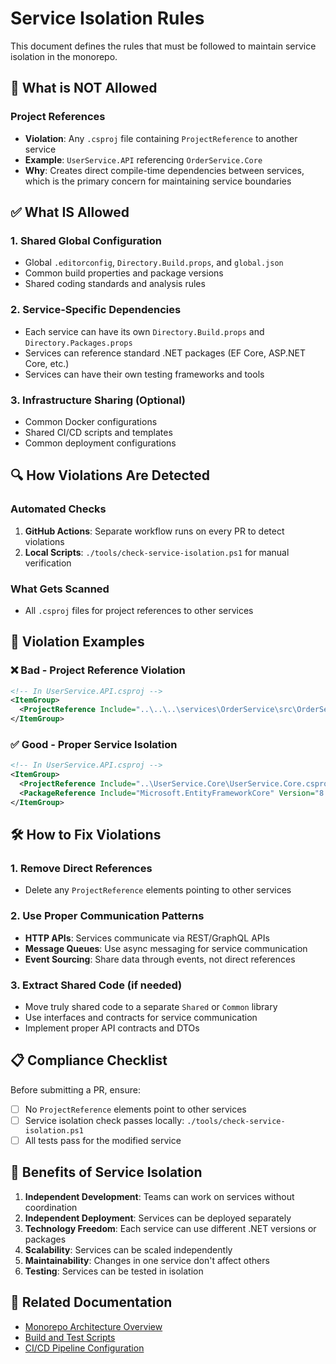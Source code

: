 # Service Isolation Rules

This document defines the rules that must be followed to maintain service isolation in the monorepo.

## 🚫 What is NOT Allowed

### Project References
- **Violation**: Any `.csproj` file containing `ProjectReference` to another service
- **Example**: `UserService.API` referencing `OrderService.Core`
- **Why**: Creates direct compile-time dependencies between services, which is the primary concern for maintaining service boundaries

## ✅ What IS Allowed

### 1. Shared Global Configuration
- Global `.editorconfig`, `Directory.Build.props`, and `global.json`
- Common build properties and package versions
- Shared coding standards and analysis rules

### 2. Service-Specific Dependencies
- Each service can have its own `Directory.Build.props` and `Directory.Packages.props`
- Services can reference standard .NET packages (EF Core, ASP.NET Core, etc.)
- Services can have their own testing frameworks and tools

### 3. Infrastructure Sharing (Optional)
- Common Docker configurations
- Shared CI/CD scripts and templates
- Common deployment configurations

## 🔍 How Violations Are Detected

### Automated Checks
1. **GitHub Actions**: Separate workflow runs on every PR to detect violations
2. **Local Scripts**: `./tools/check-service-isolation.ps1` for manual verification

### What Gets Scanned
- All `.csproj` files for project references to other services

## 🚨 Violation Examples

### ❌ Bad - Project Reference Violation
```xml
<!-- In UserService.API.csproj -->
<ItemGroup>
  <ProjectReference Include="..\..\..\services\OrderService\src\OrderService.Core\OrderService.Core.csproj" />
</ItemGroup>
```

### ✅ Good - Proper Service Isolation
```xml
<!-- In UserService.API.csproj -->
<ItemGroup>
  <ProjectReference Include="..\UserService.Core\UserService.Core.csproj" />
  <PackageReference Include="Microsoft.EntityFrameworkCore" Version="8.0.0" />
</ItemGroup>
```

## 🛠️ How to Fix Violations

### 1. Remove Direct References
- Delete any `ProjectReference` elements pointing to other services

### 2. Use Proper Communication Patterns
- **HTTP APIs**: Services communicate via REST/GraphQL APIs
- **Message Queues**: Use async messaging for service communication
- **Event Sourcing**: Share data through events, not direct references

### 3. Extract Shared Code (if needed)
- Move truly shared code to a separate `Shared` or `Common` library
- Use interfaces and contracts for service communication
- Implement proper API contracts and DTOs

## 📋 Compliance Checklist

Before submitting a PR, ensure:
- [ ] No `ProjectReference` elements point to other services
- [ ] Service isolation check passes locally: `./tools/check-service-isolation.ps1`
- [ ] All tests pass for the modified service

## 🎯 Benefits of Service Isolation

1. **Independent Development**: Teams can work on services without coordination
2. **Independent Deployment**: Services can be deployed separately
3. **Technology Freedom**: Each service can use different .NET versions or packages
4. **Scalability**: Services can be scaled independently
5. **Maintainability**: Changes in one service don't affect others
6. **Testing**: Services can be tested in isolation

## 🔗 Related Documentation

- [Monorepo Architecture Overview](README.md)
- [Build and Test Scripts](tools/README.md)
- [CI/CD Pipeline Configuration](.github/workflows/README.md)
